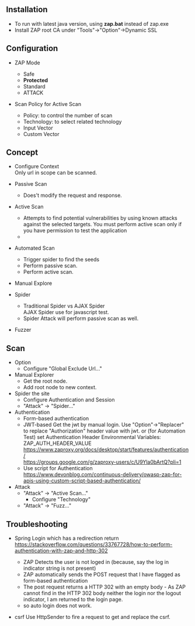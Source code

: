 ## Installation
- To run with latest java version, using **zap.bat** instead of zap.exe
- Install ZAP root CA under "Tools"->"Option"->Dynamic SSL

## Configuration
- ZAP Mode
  - Safe
  - **Protected**
  - Standard
  - ATTACK

- Scan Policy for Active Scan
  - Policy: to control the number of scan
  - Technology: to select related technology
  - Input Vector
  - Custom Vector

## Concept
- Configure Context  
  Only url in scope can be scanned.

- Passive Scan  
  - Does't modify the request and response.
- Active Scan  
  - Attempts to find potential vulnerabilities by using known attacks against the selected targets. You must perform active scan only if you have permission to test the application
  - 
- Automated Scan
  - Trigger spider to find the seeds
  - Perform passive scan.
  - Perform active scan.
- Manual Explore

- Spider
  - Traditional Spider vs AJAX Spider  
    AJAX Spider use for javascript test.
  - Spider Attack will perform passive scan as well.

- Fuzzer

## Scan
- Option
  - Configure "Global Exclude Url..."
- Manual Explorer
  - Get the root node.
  - Add root node to new context.
- Spider the site
  - Configure Authentication and Session
  - "Attack" -> "Spider..."
- Authentication
  - Form-based authentication
  - JWT-based
    Get the jwt by manual login.
    Use "Option"->"Replacer" to replace "Authorization" header value with jwt.
    or (for Automation Test)
    set Authentication Header Environmental Variables: ZAP_AUTH_HEADER_VALUE
    https://www.zaproxy.org/docs/desktop/start/features/authentication/  
    https://groups.google.com/g/zaproxy-users/c/U9Yla0bArtQ?pli=1  
  - Use script for Authentication  
    https://www.devonblog.com/continuous-delivery/owasp-zap-for-apis-using-custom-script-based-authentication/
- Attack
  - "Attack" -> "Active Scan..." 
    - Configure "Technology"
  - "Attack" -> "Fuzz..."

## Troubleshooting
- Spring Login which has a redirection return
  https://stackoverflow.com/questions/33767728/how-to-perform-authentication-with-zap-and-http-302  
  - ZAP Detects the user is not loged in (because, say the log in indicator string is not present) 
  - ZAP automatically sends the POST request that I have flagged as form-based authentication
  - The post request returns a HTTP 302 with an empty body - As ZAP cannot find in the HTTP 302 body neither the login nor the logout indicator, I am returned to the login page.
  - so auto login does not work.

- csrf
  Use HttpSender to fire a request to get and replace the csrf.